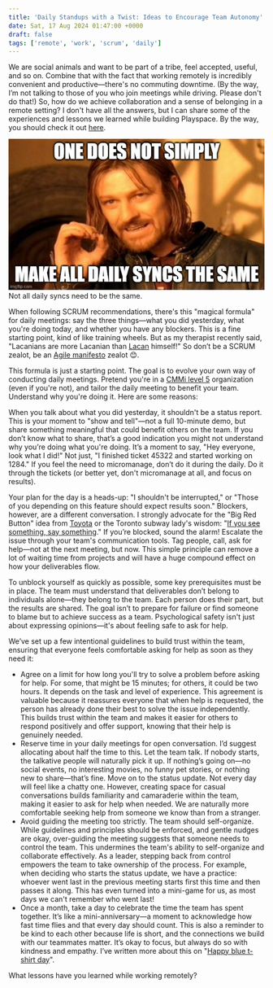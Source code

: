 ```yaml
---
title: 'Daily Standups with a Twist: Ideas to Encourage Team Autonomy'
date: Sat, 17 Aug 2024 01:47:00 +0000
draft: false
tags: ['remote', 'work', 'scrum', 'daily']
---
```


We are social animals and want to be part of a tribe, feel accepted, useful, and so on. Combine that with the fact that working remotely is incredibly convenient and productive—there's no commuting downtime. (By the way, I’m not talking to those of you who join meetings while driving. Please don't do that!) So, how do we achieve collaboration and a sense of belonging in a remote setting? I don't have all the answers, but I can share some of the experiences and lessons we learned while building Playspace. By the way, you should check it out [here](https://www.playspace.health/).

![One does not simply make all daily syncs the same](/images/2024/daily-standups-with-a-twist-ideas-to-encourage-team-autonomy.jpg) 
Not all daily syncs need to be the same.

When following SCRUM recommendations, there's this "magical formula" for daily meetings: say the three things—what you did yesterday, what you're doing today, and whether you have any blockers. This is a fine starting point, kind of like training wheels. But as my therapist recently said, "Lacanians are more Lacanian than [Lacan](https://en.wikipedia.org/wiki/Lacanianism) himself!" So don’t be a SCRUM zealot, be an [Agile manifesto](https://agilemanifesto.org/) zealot 😊. 

This formula is just a starting point. The goal is to evolve your own way of conducting daily meetings. Pretend you're in a [CMMi level 5](https://en.wikipedia.org/wiki/Capability_Maturity_Model_Integration) organization (even if you're not), and tailor the daily meeting to benefit your team. Understand why you're doing it. Here are some reasons:

When you talk about what you did yesterday, it shouldn't be a status report. This is your moment to "show and tell"—not a full 10-minute demo, but share something meaningful that could benefit others on the team. If you don’t know what to share, that’s a good indication you might not understand why you’re doing what you're doing. It’s a moment to say, "Hey everyone, look what I did!" Not just, "I finished ticket 45322 and started working on 1284." If you feel the need to micromanage, don’t do it during the daily. Do it through the tickets (or better yet, don't micromanage at all, and focus on results).

Your plan for the day is a heads-up: "I shouldn't be interrupted," or "Those of you depending on this feature should expect results soon." Blockers, however, are a different conversation. I strongly advocate for the "Big Red Button" idea from [Toyota](https://en.wikipedia.org/wiki/Autonomation) or the Toronto subway lady's wisdom: "[If you see something, say something](https://www.youtube.com/shorts/Mar8csbRgkg)." If you’re blocked, sound the alarm! Escalate the issue through your team's communication tools. Tag people, call, ask for help—not at the next meeting, but now. This simple principle can remove a lot of waiting time from projects and will have a huge compound effect on how your deliverables flow.

To unblock yourself as quickly as possible, some key prerequisites must be in place. The team must understand that deliverables don’t belong to individuals alone—they belong to the team. Each person does their part, but the results are shared. The goal isn’t to prepare for failure or find someone to blame but to achieve success as a team. Psychological safety isn't just about expressing opinions—it's about feeling safe to ask for help.

We’ve set up a few intentional guidelines to build trust within the team, ensuring that everyone feels comfortable asking for help as soon as they need it:

- Agree on a limit for how long you'll try to solve a problem before asking for help. For some, that might be 15 minutes; for others, it could be two hours. It depends on the task and level of experience. This agreement is valuable because it reassures everyone that when help is requested, the person has already done their best to solve the issue independently. This builds trust within the team and makes it easier for others to respond positively and offer support, knowing that their help is genuinely needed.
- Reserve time in your daily meetings for open conversation. I’d suggest allocating about half the time to this. Let the team talk. If nobody starts, the talkative people will naturally pick it up. If nothing’s going on—no social events, no interesting movies, no funny pet stories, or nothing new to share—that’s fine. Move on to the status update. Not every day will feel like a chatty one. However, creating space for casual conversations builds familiarity and camaraderie within the team, making it easier to ask for help when needed. We are naturally more comfortable seeking help from someone we know than from a stranger.
- Avoid guiding the meeting too strictly. The team should self-organize. While guidelines and principles should be enforced, and gentle nudges are okay, over-guiding the meeting suggests that someone needs to control the team. This undermines the team's ability to self-organize and collaborate effectively. As a leader, stepping back from control empowers the team to take ownership of the process. For example, when deciding who starts the status update, we have a practice: whoever went last in the previous meeting starts first this time and then passes it along. This has even turned into a mini-game for us, as most days we can't remember who went last!
- Once a month, take a day to celebrate the time the team has spent together. It’s like a mini-anniversary—a moment to acknowledge how fast time flies and that every day should count. This is also a reminder to be kind to each other because life is short, and the connections we build with our teammates matter. It’s okay to focus, but always do so with kindness and empathy. I’ve written more about this on "[Happy blue t-shirt day](https://hamiltonlima.com/posts/happy-blue-tshirt-day/)".

What lessons have you learned while working remotely?
